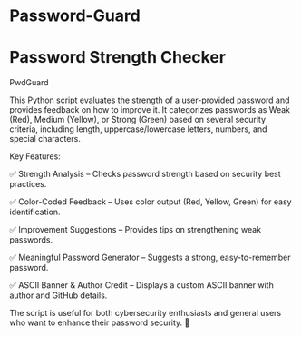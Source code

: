 # Password-Guard

# Password Strength Checker
PwdGuard 


This Python script evaluates the strength of a user-provided password and provides feedback on how to improve it. It categorizes passwords as Weak (Red), Medium (Yellow), or Strong (Green) based on several security criteria, including length, uppercase/lowercase letters, numbers, and special characters.

Key Features:


✅ Strength Analysis – Checks password strength based on security best practices.


✅ Color-Coded Feedback – Uses color output (Red, Yellow, Green) for easy identification.


✅ Improvement Suggestions – Provides tips on strengthening weak passwords.


✅ Meaningful Password Generator – Suggests a strong, easy-to-remember password.


✅ ASCII Banner & Author Credit – Displays a custom ASCII banner with author and GitHub details.



The script is useful for both cybersecurity enthusiasts and general users who want to enhance their password security. 🚀

